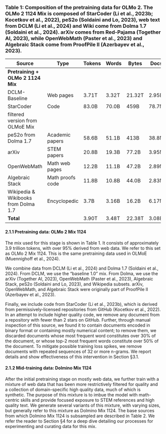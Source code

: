 ### Table 1: Composition of the pretraining data for OLMo 2. The OLMo 2 1124 Mix is composed of StarCoder (Li et al., 2023b; Kocetkov et al., 2022), peS2o (Soldaini and Lo, 2023), web text from DCLM (Li et al., 2024) and Wiki come from Dolma 1.7 (Soldaini et al., 2024). arXiv comes from Red-Pajama (Together AI, 2023), while OpenWebMath (Paster et al., 2023) and Algebraic Stack come from ProofPile II (Azerbayev et al., 2023).

| Source                         | Type                   | Tokens   | Words   | Bytes   | Docs  |
|-------------------------------|------------------------|----------|---------|---------|-------|
| **Pretraining + OLMo 2 1124 Mix** |                        |          |         |         |       |
| DCLM-Baseline                 | Web pages              | 3.71T    | 3.32T   | 21.32T  | 2.95B |
| StarCoder                     | Code                   | 83.0B    | 70.0B   | 459B    | 78.7M |
| filtered version from OLMoE Mix |                        |          |         |         |       |
| peS2o from Dolma 1.7          | Academic papers        | 58.6B    | 51.1B   | 413B    | 38.8M |
| arXiv                         | STEM papers            | 20.8B    | 19.3B   | 77.2B   | 3.95M |
| OpenWebMath                   | Math web pages         | 12.2B    | 11.1B   | 47.2B   | 2.89M |
| Algebraic Stack               | Math proofs code       | 11.8B    | 10.8B   | 44.0B   | 2.83M |
| Wikipedia & Wikibooks from Dolma 1.7 | Encyclopedic       | 3.7B     | 3.16B   | 16.2B   | 6.17M |
| **Total**                     |                        | 3.90T    | 3.48T   | 22.38T  | 3.08B |

#### 2.1.1 Pretraining data: OLMo 2 Mix 1124

The mix used for this stage is shown in Table 1. It consists of approximately 3.9 trillion tokens, with over 95% derived from web data. We refer to this set as OLMo 2 Mix 1124. This is the same pretraining data used in OLMoE (Muennighoff et al., 2024).

We combine data from DCLM (Li et al., 2024) and Dolma 1.7 (Soldaini et al., 2024). From DCLM, we use the “baseline 1.0” mix. From Dolma, we use the arXiv (Together AI, 2023), OpenWebMath (Paster et al., 2023), Algebraic Stack, peS2o (Soldaini and Lo, 2023), and Wikipedia subsets. arXiv, OpenWebMath, and Algebraic Stack were originally part of ProofPile II (Azerbayev et al., 2023).

Finally, we include code from StarCoder (Li et al., 2023b), which is derived from permissively-licensed repositories from GitHub (Kocetkov et al., 2022). In an attempt to include higher quality code, we remove any document from a repository with fewer than 2 stars on GitHub. Further, through manual inspection of this source, we found it to contain documents encoded in binary format or containing mostly numerical content; to remove them, we discarded documents whose most frequent word constitutes over 30% of the document, or whose top-2 most frequent words constitute over 50% of the document. To mitigate possible training loss spikes, we remove documents with repeated sequences of 32 or more n-grams. We report details and show effectiveness of this intervention in Section §3.1.

#### 2.1.2 Mid-training data: Dolmino Mix 1124

After the initial pretraining stage on mostly web data, we further train with a mixture of web data that has been more restrictively filtered for quality and a collection of domain-specific high quality data, much of which is synthetic. The purpose of this mixture is to imbue the model with math-centric skills and provide focused exposure to STEM references and high quality text. We generate several variants of this mixture, with varying sizes, but generally refer to this mixture as Dolmino Mix 1124. The base sources from which Dolmino Mix 1124 is subsampled are described in Table 2. We refer the reader to Section §4 for a deep dive detailing our processes for experimenting and curating data for this mix.